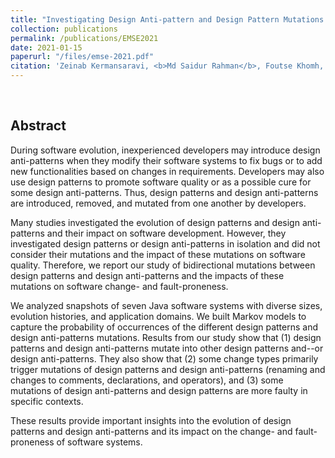 ```yaml
---
title: "Investigating Design Anti-pattern and Design Pattern Mutations and Their Change- and Fault-proneness"
collection: publications
permalink: /publications/EMSE2021
date: 2021-01-15
paperurl: "/files/emse-2021.pdf"
citation: 'Zeinab Kermansaravi, <b>Md Saidur Rahman</b>, Foutse Khomh, Fehmi Jaafar and Yann-Gäel Gúeh́eneuc &quot;Investigating Design Anti-pattern and Design Pattern Mutations and Their Change- and Fault-proneness&quot; <i>Empirical Software Engineering (<b>EMSE</b>)</i>. Volume 26, Article 9, pages 47, 2021.'
---
```

<br>

## Abstract
During software evolution, inexperienced developers may introduce design anti-patterns when they modify their software systems to fix bugs or to add new functionalities based on changes in requirements. Developers may also use design patterns to promote software quality or as a possible cure for some design anti-patterns. Thus, design patterns and design anti-patterns are introduced, removed, and mutated from one another by developers.

Many studies investigated the evolution of design patterns and design anti-patterns and their impact on software development. However, they investigated design patterns or design anti-patterns in isolation and did not consider their mutations and the impact of these mutations on software quality. Therefore, we report our study of bidirectional mutations between design patterns and design anti-patterns and the impacts of these mutations on software change- and fault-proneness. 

We analyzed snapshots of seven Java software systems with diverse sizes, evolution histories, and application domains. We built Markov models to capture the probability of occurrences of the different design patterns and design anti-patterns mutations. Results from our study show that (1) design patterns and design anti-patterns mutate into other design patterns and--or design anti-patterns. They also show that (2) some change types primarily trigger mutations of design patterns and design anti-patterns (renaming and changes to comments, declarations, and operators), and (3) some mutations of design anti-patterns and design patterns are  more faulty in specific contexts.

These results provide important insights into the evolution of design patterns and design anti-patterns and its impact on the change- and fault-proneness of software systems.
